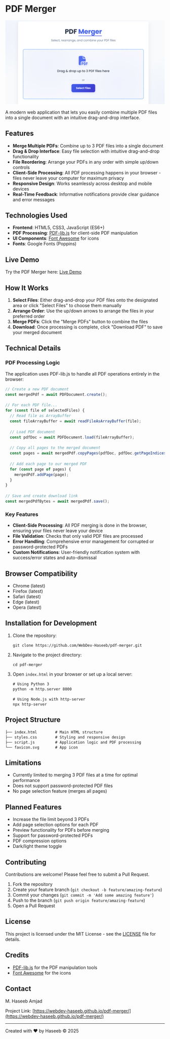 # PDF Merger

![PDF Merger App](./Interface.png)

A modern web application that lets you easily combine multiple PDF files into a single document with an intuitive drag-and-drop interface.

## Features

- **Merge Multiple PDFs**: Combine up to 3 PDF files into a single document
- **Drag & Drop Interface**: Easy file selection with intuitive drag-and-drop functionality
- **File Reordering**: Arrange your PDFs in any order with simple up/down controls
- **Client-Side Processing**: All PDF processing happens in your browser - files never leave your computer for maximum privacy
- **Responsive Design**: Works seamlessly across desktop and mobile devices
- **Real-Time Feedback**: Informative notifications provide clear guidance and error messages

## Technologies Used

- **Frontend**: HTML5, CSS3, JavaScript (ES6+)
- **PDF Processing**: [PDF-lib.js](https://pdf-lib.js.org/) for client-side PDF manipulation
- **UI Components**: [Font Awesome](https://fontawesome.com/) for icons
- **Fonts**: Google Fonts (Poppins)

## Live Demo

Try the PDF Merger here: [Live Demo](https://webdev-haseeb.github.io/pdf-merger/)

## How It Works

1. **Select Files**: Either drag-and-drop your PDF files onto the designated area or click "Select Files" to choose them manually
2. **Arrange Order**: Use the up/down arrows to arrange the files in your preferred order
3. **Merge PDFs**: Click the "Merge PDFs" button to combine the files
4. **Download**: Once processing is complete, click "Download PDF" to save your merged document

## Technical Details

### PDF Processing Logic

The application uses PDF-lib.js to handle all PDF operations entirely in the browser:

```javascript
// Create a new PDF document
const mergedPdf = await PDFDocument.create();

// For each PDF file...
for (const file of selectedFiles) {
  // Read file as ArrayBuffer
  const fileArrayBuffer = await readFileAsArrayBuffer(file);
  
  // Load PDF document
  const pdfDoc = await PDFDocument.load(fileArrayBuffer);
  
  // Copy all pages to the merged document
  const pages = await mergedPdf.copyPages(pdfDoc, pdfDoc.getPageIndices());
  
  // Add each page to our merged PDF
  for (const page of pages) {
    mergedPdf.addPage(page);
  }
}

// Save and create download link
const mergedPdfBytes = await mergedPdf.save();
```

### Key Features

- **Client-Side Processing**: All PDF merging is done in the browser, ensuring your files never leave your device
- **File Validation**: Checks that only valid PDF files are processed
- **Error Handling**: Comprehensive error management for corrupted or password-protected PDFs
- **Custom Notifications**: User-friendly notification system with success/error states and auto-dismissal

## Browser Compatibility

- Chrome (latest)
- Firefox (latest)
- Safari (latest)
- Edge (latest)
- Opera (latest)

## Installation for Development

1. Clone the repository:
   ```
   git clone https://github.com/WebDev-Haseeb/pdf-merger.git
   ```

2. Navigate to the project directory:
   ```
   cd pdf-merger
   ```

3. Open `index.html` in your browser or set up a local server:
   ```
   # Using Python 3
   python -m http.server 8000
   
   # Using Node.js with http-server
   npx http-server
   ```

## Project Structure

```
├── index.html        # Main HTML structure
├── styles.css        # Styling and responsive design
├── script.js         # Application logic and PDF processing
└── favicon.svg       # App icon
```

## Limitations

- Currently limited to merging 3 PDF files at a time for optimal performance
- Does not support password-protected PDF files
- No page selection feature (merges all pages)

## Planned Features

- Increase the file limit beyond 3 PDFs
- Add page selection options for each PDF
- Preview functionality for PDFs before merging
- Support for password-protected PDFs
- PDF compression options
- Dark/light theme toggle

## Contributing

Contributions are welcome! Please feel free to submit a Pull Request.

1. Fork the repository
2. Create your feature branch (`git checkout -b feature/amazing-feature`)
3. Commit your changes (`git commit -m 'Add some amazing feature'`)
4. Push to the branch (`git push origin feature/amazing-feature`)
5. Open a Pull Request

## License

This project is licensed under the MIT License - see the [LICENSE](LICENSE) file for details.

## Credits

- [PDF-lib.js](https://pdf-lib.js.org/) for the PDF manipulation tools
- [Font Awesome](https://fontawesome.com/) for the icons

## Contact

M. Haseeb Amjad 

Project Link: [https://webdev-haseeb.github.io/pdf-merger/](https://webdev-haseeb.github.io/pdf-merger/)

---

Created with ❤️ by Haseeb © 2025